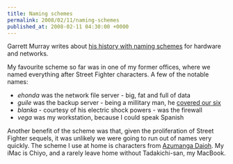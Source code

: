 ```yaml
---
title: Naming schemes
permalink: 2008/02/11/naming-schemes
published_at: 2008-02-11 04:30:00 +0000
---
```


Garrett Murray writes about [his history with naming schemes](http://log.maniacalrage.net/post/26015986) for hardware and networks.

My favourite scheme so far was in one of my former offices, where we named everything after Street Fighter characters. A few of the notable names:

- _ehonda_ was the network file server - big, fat and full of data
- _guile_ was the backup server - being a millitary man, he [covered our six](http://www.urbandictionary.com/define.php?term=watch+my+six)
- _blanka_ - courtesy of his electric shock powers - was the firewall
- _vega_ was my workstation, because I could speak Spanish

Another benefit of the scheme was that, given the proliferation of Street Fighter sequels, it was unlikely we were going to run out of names very quickly. The scheme I use at home is characters from [Azumanga Daioh](http://en.wikipedia.org/wiki/Azumanga_Daioh). My iMac is Chiyo, and a rarely leave home without Tadakichi-san, my MacBook.

